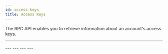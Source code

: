 ```yaml
---
id: access-keys
title: Access Keys
---
```






The RPC API enables you to retrieve information about an account's access keys.

---
<ViewAccessKey />
---
<ViewAccessKeyList />
---
<ViewAccessKeyChangesSingle />
---
<ViewAccessKeyChangesAll />
---
